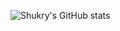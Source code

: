 ![Shukry's GitHub stats](https://github-readme-stats.vercel.app/api?username=MohamadShukry&theme=radical_icons=true)
